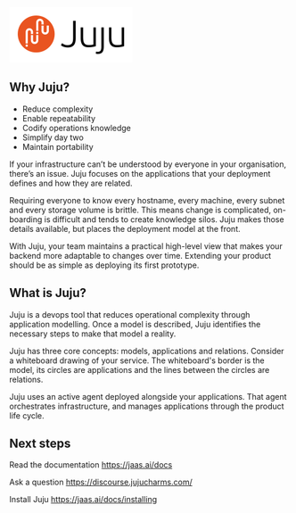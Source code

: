 [![Juju logo](doc/juju-logo.png?raw=true)](https://jujucharms.com/)

## Why Juju?

* Reduce complexity  
* Enable repeatability  
* Codify operations knowledge  
* Simplify day two 
* Maintain portability

If your infrastructure can’t be understood by everyone in your organisation, there’s an issue.
Juju focuses on the applications that your deployment defines and how they are related.

Requiring everyone to know every hostname, every machine, every subnet and every storage volume is brittle.
This means change is complicated, on-boarding is difficult and tends to create knowledge silos.
Juju makes those details available, but places the deployment model at the front.

With Juju, your team maintains a practical high-level view that makes your backend more adaptable to changes over time. 
Extending your product should be as simple as deploying its first prototype.


## What is Juju?

Juju is a devops tool that reduces operational complexity through application modelling.
Once a model is described, Juju identifies the necessary steps to make that model a reality.

Juju has three core concepts: models, applications and relations.
Consider a whiteboard drawing of your service.
The whiteboard's border is the model, its circles are applications and the lines between the circles are relations.

Juju uses an active agent deployed alongside your applications.
That agent orchestrates infrastructure, and manages applications through the product life cycle.


## Next steps

Read the documentation https://jaas.ai/docs

Ask a question https://discourse.jujucharms.com/

Install Juju https://jaas.ai/docs/installing
